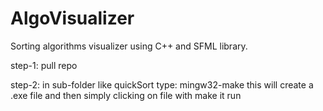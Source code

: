 # AlgoVisualizer

Sorting algorithms visualizer using C++ and SFML library.

step-1:
  pull repo

step-2:
  in sub-folder like quickSort
  type: mingw32-make
  this will create a .exe file 
  and then simply clicking on file with make it run